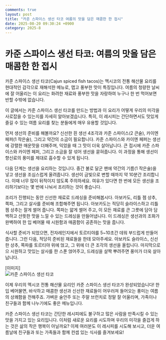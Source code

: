 ```yaml
---
comments: true
layout: post
title: "카준 스파이스 생선 타코 여름의 맛을 담은 매콤한 한 접시"
date: 2025-08-20 09:30:24 +0900
category: 2025-8
---
```


# 카준 스파이스 생선 타코: 여름의 맛을 담은 매콤한 한 접시

카준 스파이스 생선 타코(Cajun spiced fish tacos)는 멕시코의 전통 해산물 요리를 현대적인 감각으로 재해석한 메뉴로, 맵고 풍부한 맛이 특징입니다. 여름의 청량한 날씨에 잘 어울리는 이 요리는 화려한 재료와 풍부한 맛을 자랑하여 누구나 한 번 먹어보면 반할 수밖에 없습니다. 

이 글에서는 카준 스파이스 생선 타코를 만드는 방법과 이 요리가 어떻게 우리의 미각을 사로잡을 수 있는지를 자세히 알아보겠습니다. 특히, 이 레시피는 간단하면서도 맛있게 즐길 수 있는 여름 요리를 찾는 분들에게 매우 유용할 것입니다.

먼저 생선의 준비를 해볼까요? 신선한 흰 생선 4조각과 카준 스파이스(2 큰술), 카이엔 페퍼(1 작은술), 그리고 약간의 소금이 필요합니다. 카준 스파이스와 카이엔 페퍼는 생선에 강렬한 매운맛을 더해주며, 익었을 때 그 맛이 더욱 살아납니다. 큰 접시에 카준 스파이스와 카이엔 페퍼, 그리고 소금을 잘 섞어 생선을 묻혀줍니다. 이 과정을 통해 생선이 향신료의 풍미를 제대로 흡수할 수 있게 됩니다.

다음 단계는 생선을 요리하는 것입니다. 중간 불로 달군 팬에 약간의 기름(1 작은술)을 넣고 생선을 조심스럽게 올려줍니다. 생선이 금빛으로 변할 때까지 약 10분간 조리합니다. 이때 너무 많이 뒤적이지 않도록 주의하세요. 여유가 있다면 한 번에 모든 생선을 조리하기보다는 몇 번에 나눠서 조리하는 것이 좋습니다.

조리가 진행되는 동안 신선한 재료로 드레싱을 준비해봅시다. 아보카도, 리틀 젬 상추, 쪽파, 그리고 살사를 준비해 조합해주면 됩니다. 아보카도는 적당히 슬라이스하고 리틀 젬 상추는 잘게 썰어 줍니다. 쪽파는 얇게 썰어 주고, 이 모든 재료를 큰 그릇에 담아 담백하고 산뜻한 맛을 느낄 수 있는 드레싱을 만들어냅니다. 이 드레싱은 생선과의 조화가 완벽하여 한 입 베어물 때 시원함과 매콤함이 공존하는 맛을 줍니다.

식사할 준비가 되었으면, 전자레인지에서 토르티야를 5~10초간 데워 부드럽게 만들어줍니다. 그런 다음, 적당히 준비된 재료들을 한데 모아주세요. 아보카도 슬라이스, 신선한 상추, 쪽파를 토르티야 위에 얹고, 그 위에 더 큰 조각의 생선을 올립니다. 마지막으로으 시원하고 맛있는 살사를 한 스푼 얹어주고, 드레싱을 살짝 뿌려주면 풍미가 더욱 살아납니다.

[이미지]  
![카준 스파이스 생선 타코](https://www.themealdb.com/images/media/meals/uvuyxu1503067369.jpg)  

이제 우리의 멕시코 전통 해산물 요리인 카준 스파이스 생선 타코가 완성되었습니다! 한 입 베어물면, 바삭하고 매콤한 생선과 신선한 재료들이 어우러져 들어오는 풍미는 여름의 상쾌함을 전해주죠. 가벼운 술안주 또는 주말 브런치로 정말 잘 어울리며, 가족이나 친구들과 함께 나누기에도 좋은 메뉴입니다.

카준 스파이스 생선 타코는 간단한 레시피에도 불구하고 많은 사람을 만족시킬 수 있는 맛을 가지고 있는 요리입니다. 이처럼 새로운 요리를 시도하며 우리의 미각을 즐겁게 하는 것은 삶의 작은 행복이 아닐까요? 이제 여러분도 이 레시피를 시도해 보시고, 더운 여름날에 친구들과 또는 가족들과 함께 컨셉 있는 식사를 즐겨보세요!